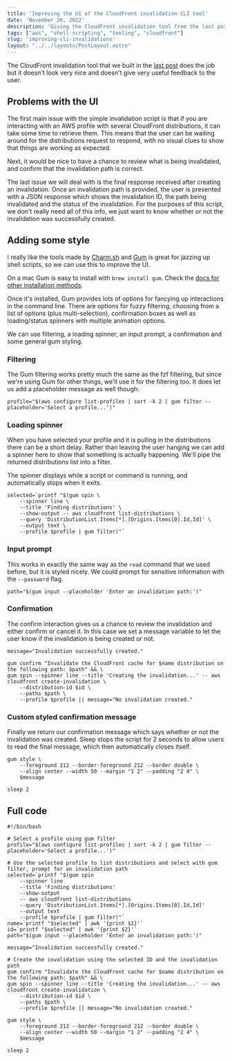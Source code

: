 ```yaml
---
title: 'Improving the UI of the CloudFront invalidation CLI tool'
date: 'November 26, 2022'
description: 'Giving the CloudFront invalidation tool from the last post a nicer UI using Gum from Charm.sh'
tags: ["aws", "shell-scripting", "tooling", "cloudfront"]
slug: 'improving-cli-invalidations'
layout: "../../layouts/PostLayout.astro"
---
```


The CloudFront invalidation tool that we built in the [last post](/posts/cloudfront-invalidation) does the job but it doesn't look very nice and doesn't give very useful feedback to the user.

## Problems with the UI

The first main issue with the simple invalidation script is that if you are interacting with an AWS profile with several CloudFront distributions, it can take some time to retrieve them. This means that the user can be waiting around for the distributions request to respond, with no visual clues to show that things are working as expected.

Next, it would be nice to have a chance to review what is being invalidated, and confirm that the invalidation path is correct.

The last issue we will deal with is the final response received after creating an invalidation. Once an invalidation path is provided, the user is presented with a JSON response which shows the invalidation ID, the path being invalidated and the status of the invalidation. For the purposes of this script, we don't really need all of this info, we just want to know whether or not the invalidation was successfully created.

## Adding some style

I really like the tools made by [Charm.sh](https://github.com/charmbracelet) and [Gum](https://github.com/charmbracelet/gum) is great for jazzing up shell scripts, so we can use this to improve the UI.

On a mac Gum is easy to install with `brew install gum`. Check the [docs for other installation methods](https://github.com/charmbracelet/gum#installation). 

Once it's installed, Gum provides lots of options for fancying up interactions in the command line. There are options for fuzzy filtering, choosing from a list of options (plus multi-selection), confirmation boxes as well as loading/status spinners with multiple animation options.

We can use filtering, a loading spinner, an input prompt, a confirmation and some general gum styling.

### Filtering

The Gum filtering works pretty much the same as the fzf filtering, but since we're using Gum for other things, we'll use it for the filtering too. It does let us add a placeholder message as well though:

```shell
profile="$(aws configure list-profiles | sort -k 2 | gum filter --placeholder='Select a profile...')"
```

### Loading spinner

When you have selected your profile and it is pulling in the distributions there can be a short delay. Rather than leaving the user hanging we can add a spinner here to show that something is actually happening. We'll pipe the returned distributions list into a filter.

The spinner displays while a script or command is running, and automatically stops when it exits.

```shell
selected=`printf "$(gum spin \
    --spinner line \
    --title 'Finding distributions' \
    --show-output -- aws cloudfront list-distributions \
    --query 'DistributionList.Items[*].[Origins.Items[0].Id,Id]' \
    --output text \
    --profile $profile | gum filter)"`
```

### Input prompt

This works in exactly the same way as the `read` command that we used before, but it is styled nicely. We could prompt for sensitive information with the `--password` flag.

```shell
path="$(gum input --placeholder 'Enter an invalidation path:')"
```

### Confirmation

The confirm interaction gives us a chance to review the invalidation and either confirm or cancel it. In this case we set a message variable to let the user know if the invalidation is being created or not.

```shell
message="Invalidation successfully created."

gum confirm "Invalidate the CloudFront cache for $name distribution on the following path: $path" && \
gum spin --spinner line --title 'Creating the invalidation...' -- aws cloudfront create-invalidation \
    --distribution-id $id \
    --paths $path \
    --profile $profile || message="No invalidation created."
```

### Custom styled confirmation message

Finally we return our confirmation message which says whether or not the invalidation was created. Sleep stops the script for 2 seconds to allow users to read the final message, which then automatically closes itself.

```shell
gum style \
    --foreground 212 --border-foreground 212 --border double \
    --align center --width 50 --margin "1 2" --padding "2 4" \
    $message

sleep 2
```

## Full code

```shell
#!/bin/bash

# Select a profile using gum filter
profile="$(aws configure list-profiles | sort -k 2 | gum filter --placeholder='Select a profile...')"

# Use the selected profile to list distributions and select with gum filter, prompt for an invalidation path
selected=`printf "$(gum spin 
    --spinner line 
    --title 'Finding distributions' 
    --show-output 
    -- aws cloudfront list-distributions 
    --query 'DistributionList.Items[*].[Origins.Items[0].Id,Id]' 
    --output text 
    --profile $profile | gum filter)"`
name=`printf "$selected" | awk '{print $1}'`
id=`printf "$selected" | awk '{print $2}'`
path="$(gum input --placeholder 'Enter an invalidation path:')"

message="Invalidation successfully created."

# Create the invalidation using the selected ID and the invalidation path
gum confirm "Invalidate the CloudFront cache for $name distribution on the following path: $path" && \
gum spin --spinner line --title 'Creating the invalidation...' -- aws cloudfront create-invalidation \
    --distribution-id $id \
    --paths $path \
    --profile $profile || message="No invalidation created."

gum style \
    --foreground 212 --border-foreground 212 --border double \
    --align center --width 50 --margin "1 2" --padding "2 4" \
    $message

sleep 2
```

